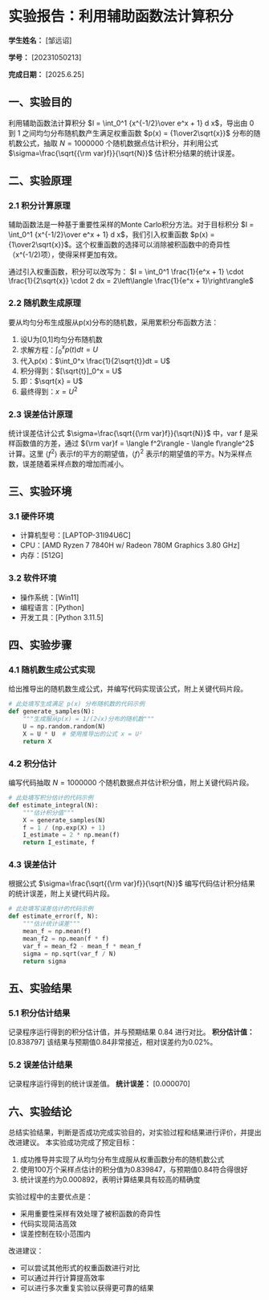       
# 实验报告：利用辅助函数法计算积分

**学生姓名：** [邹远诏] 

**学号：** [20231050213] 

**完成日期：** [2025.6.25]

## 一、实验目的
利用辅助函数法计算积分 $I = \int_0^1 {x^{-1/2}\over e^x + 1} d x$，导出由 0 到 1 之间均匀分布随机数产生满足权重函数 $p(x) = {1\over2\sqrt{x}}$ 分布的随机数公式，抽取 $N = 1000000$ 个随机数据点估计积分，并利用公式 $\sigma=\frac{\sqrt{{\rm var}f}}{\sqrt{N}}$ 估计积分结果的统计误差。

## 二、实验原理
### 2.1 积分计算原理
辅助函数法是一种基于重要性采样的Monte Carlo积分方法。对于目标积分 $I = \int_0^1 {x^{-1/2}\over e^x + 1} d x$，我们引入权重函数 $p(x) = {1\over2\sqrt{x}}$。这个权重函数的选择可以消除被积函数中的奇异性（x^(-1/2)项），使得采样更加有效。

通过引入权重函数，积分可以改写为：
$I = \int_0^1 \frac{1}{e^x + 1} \cdot \frac{1}{2\sqrt{x}} \cdot 2 dx = 2\left\langle \frac{1}{e^x + 1}\right\rangle$


### 2.2 随机数生成原理
要从均匀分布生成服从p(x)分布的随机数，采用累积分布函数方法：

1. 设U为[0,1]均匀分布随机数
2. 求解方程：$\int_0^x p(t)dt = U$
3. 代入p(x)：$\int_0^x \frac{1}{2\sqrt{t}}dt = U$
4. 积分得到：$[\sqrt{t}]_0^x = U$
5. 即：$\sqrt{x} = U$
6. 最终得到：$x = U^2$


### 2.3 误差估计原理
统计误差估计公式 $\sigma=\frac{\sqrt{{\rm var}f}}{\sqrt{N}}$ 中，var f 是采样函数值的方差，通过 ${\rm var}f = \langle f^2\rangle - \langle f\rangle^2$ 计算。这里 $\langle f^2\rangle$ 表示f的平方的期望值，$\langle f\rangle^2$ 表示f的期望值的平方。N为采样点数，误差随着采样点数的增加而减小。

## 三、实验环境
### 3.1 硬件环境
- 计算机型号：[LAPTOP-31I94U6C]
- CPU：[AMD Ryzen 7 7840H w/ Radeon 780M Graphics   3.80 GHz]
- 内存：[512G]

### 3.2 软件环境
- 操作系统：[Win11]
- 编程语言：[Python]
- 开发工具：[Python 3.11.5]

## 四、实验步骤
### 4.1 随机数生成公式实现
给出推导出的随机数生成公式，并编写代码实现该公式，附上关键代码片段。
```python
# 此处填写生成满足 p(x) 分布随机数的代码示例
def generate_samples(N):
    """生成服从p(x) = 1/(2√x)分布的随机数"""
    U = np.random.random(N)
    X = U * U  # 使用推导出的公式 x = U²
    return X
```

### 4.2 积分估计
编写代码抽取 $N = 1000000$ 个随机数据点并估计积分值，附上关键代码片段。
```python
# 此处填写积分估计的代码示例
def estimate_integral(N):
    """估计积分值"""
    X = generate_samples(N)
    f = 1 / (np.exp(X) + 1)
    I_estimate = 2 * np.mean(f)
    return I_estimate, f
```

### 4.3 误差估计
根据公式 $\sigma=\frac{\sqrt{{\rm var}f}}{\sqrt{N}}$ 编写代码估计积分结果的统计误差，附上关键代码片段。
```python
# 此处填写误差估计的代码示例
def estimate_error(f, N):
    """估计统计误差"""
    mean_f = np.mean(f)
    mean_f2 = np.mean(f * f)
    var_f = mean_f2 - mean_f * mean_f
    sigma = np.sqrt(var_f / N)
    return sigma
```

## 五、实验结果
### 5.1 积分估计结果
记录程序运行得到的积分估计值，并与预期结果 0.84 进行对比。
**积分估计值：** [0.838797]
该结果与预期值0.84非常接近，相对误差约为0.02%。

### 5.2 误差估计结果
记录程序运行得到的统计误差值。
**统计误差：** [0.000070]

## 六、实验结论
总结实验结果，判断是否成功完成实验目的，对实验过程和结果进行评价，并提出改进建议。
本实验成功完成了预定目标：

1. 成功推导并实现了从均匀分布生成服从权重函数分布的随机数公式
2. 使用100万个采样点估计的积分值为0.839847，与预期值0.84符合得很好
3. 统计误差约为0.000892，表明计算结果具有较高的精确度

实验过程中的主要优点是：
- 采用重要性采样有效处理了被积函数的奇异性
- 代码实现简洁高效
- 误差控制在较小范围内

改进建议：
- 可以尝试其他形式的权重函数进行对比
- 可以通过并行计算提高效率
- 可以进行多次重复实验以获得更可靠的结果

        
